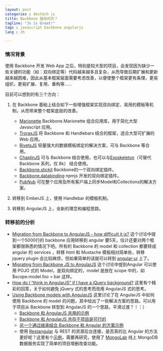 ```yaml
---
layout: post
categories : devtech js
title: Backbone 路向何方？
tagline: "Js is Great!"
tags : javascript backbone angularjs
lang : zh

---
```


### 情况背景

使用 Backbone 开发 Web App 之后，特别是较大型的项目，会发现因为缺少一些关键的功能（如：双向绑定等）代码越来越多且复杂，从而导致后期扩展和更新越来越困难，因此从基本框架层面需要考虑改善，以便使整个框架更有条理，更易组织，更易扩展、复用、重构等……

目前可以想到的有三个方向：

  1. 在 Backbone 基础上结合如下一些增强框架实现双向绑定、易用的模板等机制，从而带来整个框架底层的改善。
     * [Marionette](http://marionettejs.com) Backbone.Marionette 组合应用库，用于简化大型 Javascript 应用。
     * [TroraxJS](http://thoraxjs.org/) 将 Backbone 和 Handlebars 结合的框架，适合大型可扩展的 Web 应用。
     * [RivetsJS](http://www.rivetsjs.com/) 轻量强大的数据模板绑定的解决方案，可与 Backbone 等合用。
     * [ChaplinJS](http://chaplinjs.org/) 可与 Backbone 结合使用，也可以与[Exoskeleton](http://exosjs.com/)（可替代 Backbone 系列，仅 8k） 结合使用。
     * [Backbone.stickit](http://nytimes.github.io/backbone.stickit/) Backbone的一个双向绑定插件。
     * [Backbone.databinding](https://www.npmjs.org/package/backbone.databinding) npmjs 开发的双向绑定插件。
     * [PubNub](http://www.pubnub.com/) 可在整个应用及所有客户端上同步Model和Collections的解决方案。

  2. 转移到 EmberJS 上，使用 Handlebar 的模板机制。
  3. 转移到 AngularJS 上，全新的理念和编程思路。

### 转移前的分析

* [Migration from Backbone to AngularJS - how difficult it is?](http://stackoverflow.com/questions/16039966/migration-from-backbone-to-angularjs-how-difficult-it-is) 这个讨论中提到一个5000行的 backbone 应用转移到 angular 要5天，估计还要对两个框架都很熟悉的情况下吧。所有的 Backbone 的 model 和 collection 都要转成 angular 的 services ，转移 html 和 Mustache 模板相对简单些，转移 jquery plugin 会比较麻烦，但如果简单的话就可以转到 [angular-ui](http://angular-ui.github.io/) 上了。
* [Migrating from Backbone JS to AngularJS](http://stackoverflow.com/questions/14875731/migrating-from-backbone-js-to-angularjs) 这个讨论中提到Angular 可以使用 POJO 式的 Model，是双向绑定的，model 是放在 scope 中的，如 $scope.model.foo = bar 这样。
* [How do I “think in AngularJS” if I have a jQuery background?](http://stackoverflow.com/questions/14994391/how-do-i-think-in-angularjs-if-i-have-a-jquery-background) 这里有个精彩的回答，关于如何避免 jQuery 式的思考而改用 AngularJS 式的思考。
* [Using Backbone models with AngularJS](http://stackoverflow.com/questions/16895758/using-backbone-models-with-angularjs) 这里讨论了在 AngularJS 中如何使用 Backbone 的 model 的问题，其中给出了一些解决方案的思路。可以用于项目从 Backbone 转型到 AngularJS 的一个思路，平滑过渡？！：）
  * [Backbone 和 AngularJS 共用的示例](http://jsbin.com/ivumuz/2/edit)
  * [Backbone 和 AngularJS 共存于项目是可行的](http://stackoverflow.com/questions/11663677/how-to-introduce-angularjs-into-an-existing-app-that-uses-backbone-jquery)
  * [另一个通过继承结合 Backbone 和 Angular 的方案示例](http://jsfiddle.net/HszLj/)
  * 使用 [Restangular](https://github.com/mgonto/restangular) 与 REST 的资源后台连接，是否真的比 Angular 的方法更好呢？这里有个[示例](http://jsfiddle.net/HszLj/)，需要再研究，使用了 [MongoLab](https://mongolab.com) 线上 MongoDB 数据服务实现了简单的项目增删改查功能。
